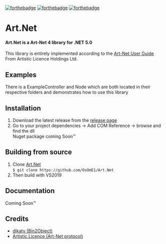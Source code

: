 [![forthebadge](https://forthebadge.com/images/badges/made-with-c-sharp.svg)](https://forthebadge.com) [![forthebadge](https://forthebadge.com/images/badges/powered-by-black-magic.svg)](https://forthebadge.com) [![forthebadge](https://forthebadge.com/images/badges/uses-badges.svg)](https://forthebadge.com)
# Art.Net  
#### Art.Net is a Art-Net 4 library for .NET 5.0  

This library is entirely implemented according to the [Art-Net User Guide](https://artisticlicence.com/WebSiteMaster/User%20Guides/art-net.pdf) From Artistic Licence Holdings Ltd.

## Examples
There is a ExampleController and Node which are both located in their respective folders and demonstrates how to use this library

## Installation
1. Download the latest release from the [release page](https://github.com/OsOmE1/Art.Net/releases/)  
2. Go to your project dependencies -> Add COM Reference -> browse and find the dll  
Nuget package coming Soon™

## Building from source
1. Clone [Art.Net](https://github.com/OsOmE1/Art.Net)  
`$ git clone https://github.com/OsOmE1/Art.Net`  
2. Then build with VS2019

## Documentation
Coming Soon™  

## Credits
* [djkaty (Bin2Object)](https://github.com/djkaty)
* [Artistic Licence (Art-Net protocol)](https://artisticlicence.com/)
